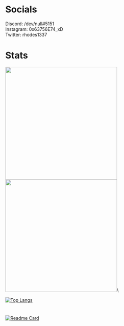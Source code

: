 # Socials
Discord: /dev/null#5151\
Instagram: 0x63756E74_xD\
Twitter: rhodes1337
# Stats
<img src="https://github-readme-stats.vercel.app/api?username=0x63756E74&count_private=true&show_icons=true&theme=radical" width="350"/>
<img src="https://github-readme-streak-stats.herokuapp.com/?user=0x63756E74&theme=dark" width="350"/>\

[![Top Langs](https://github-readme-stats.vercel.app/api/top-langs/?username=0x63756E74&count_private=true&theme=radical)](#)
#
[![Readme Card](https://github-readme-stats.vercel.app/api/pin/?username=0x63756E74&repo=Auto-Holder&theme=radical)](https://github.com/0x63756E74/Auto-Holder) 

